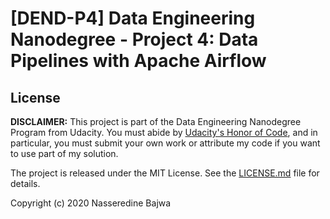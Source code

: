 # [DEND-P4] Data Engineering Nanodegree - Project 4: Data Pipelines with Apache Airflow



## License

**DISCLAIMER:** This project is part of the Data Engineering Nanodegree Program from Udacity. You must abide by [Udacity's Honor of Code](https://udacity.zendesk.com/hc/en-us/articles/210667103-What-is-the-Udacity-Honor-Code-), and in particular, you must submit your own work or attribute my code if you want to use part of my solution.

The project is released under the MIT License. See the [LICENSE.md](LICENSE.md) file for details.

Copyright (c) 2020 Nasseredine Bajwa

